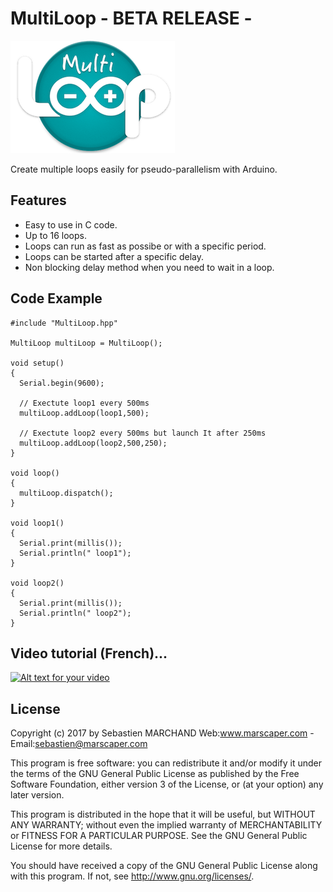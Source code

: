 # MultiLoop - BETA RELEASE -
![Alt text](/MultiLoop.png?raw=true "Optional Title")

Create multiple loops easily for pseudo-parallelism with Arduino.

## Features
- Easy to use in C code.
- Up to 16 loops.
- Loops can run as fast as possibe or with a specific period.
- Loops can be started after a specific delay.
- Non blocking delay method when you need to wait in a loop.

## Code Example

```
#include "MultiLoop.hpp"

MultiLoop multiLoop = MultiLoop();

void setup()
{
  Serial.begin(9600);
  
  // Exectute loop1 every 500ms
  multiLoop.addLoop(loop1,500);
  
  // Exectute loop2 every 500ms but launch It after 250ms
  multiLoop.addLoop(loop2,500,250);
}

void loop()
{
  multiLoop.dispatch();
}

void loop1()
{
  Serial.print(millis());
  Serial.println(" loop1");
}

void loop2()
{
  Serial.print(millis());
  Serial.println(" loop2");
}
```

## Video tutorial (French)...

[![Alt text for your video](https://img.youtube.com/vi/s0Ovzg3ystU/0.jpg)](https://www.youtube.com/watch?v=s0Ovzg3ystU)

## License

Copyright (c) 2017 by Sebastien MARCHAND 
Web:www.marscaper.com - Email:sebastien@marscaper.com

This program is free software: you can redistribute it and/or modify
it under the terms of the GNU General Public License as published by
the Free Software Foundation, either version 3 of the License, or
(at your option) any later version.

This program is distributed in the hope that it will be useful,
but WITHOUT ANY WARRANTY; without even the implied warranty of
MERCHANTABILITY or FITNESS FOR A PARTICULAR PURPOSE.  See the
GNU General Public License for more details.

You should have received a copy of the GNU General Public License
along with this program.  If not, see <http://www.gnu.org/licenses/>.
